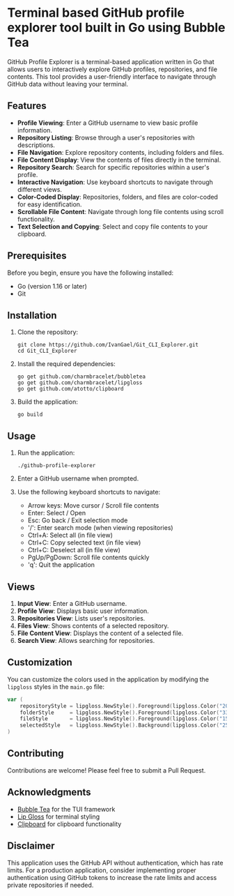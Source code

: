 # Terminal based GitHub profile explorer tool built in Go using Bubble Tea

GitHub Profile Explorer is a terminal-based application written in Go that allows users to interactively explore GitHub profiles, repositories, and file contents. This tool provides a user-friendly interface to navigate through GitHub data without leaving your terminal.

## Features

- **Profile Viewing**: Enter a GitHub username to view basic profile information.
- **Repository Listing**: Browse through a user's repositories with descriptions.
- **File Navigation**: Explore repository contents, including folders and files.
- **File Content Display**: View the contents of files directly in the terminal.
- **Repository Search**: Search for specific repositories within a user's profile.
- **Interactive Navigation**: Use keyboard shortcuts to navigate through different views.
- **Color-Coded Display**: Repositories, folders, and files are color-coded for easy identification.
- **Scrollable File Content**: Navigate through long file contents using scroll functionality.
- **Text Selection and Copying**: Select and copy file contents to your clipboard.

## Prerequisites

Before you begin, ensure you have the following installed:
- Go (version 1.16 or later)
- Git

## Installation

1. Clone the repository:
   ```
   git clone https://github.com/IvanGael/Git_CLI_Explorer.git
   cd Git_CLI_Explorer
   ```

2. Install the required dependencies:
   ```
   go get github.com/charmbracelet/bubbletea
   go get github.com/charmbracelet/lipgloss
   go get github.com/atotto/clipboard
   ```

3. Build the application:
   ```
   go build
   ```

## Usage

1. Run the application:
   ```
   ./github-profile-explorer
   ```

2. Enter a GitHub username when prompted.

3. Use the following keyboard shortcuts to navigate:
   - Arrow keys: Move cursor / Scroll file contents
   - Enter: Select / Open
   - Esc: Go back / Exit selection mode
   - '/': Enter search mode (when viewing repositories)
   - Ctrl+A: Select all (in file view)
   - Ctrl+C: Copy selected text (in file view)
   - Ctrl+C: Deselect all (in file view)
   - PgUp/PgDown: Scroll file contents quickly
   - 'q': Quit the application

## Views

1. **Input View**: Enter a GitHub username.
2. **Profile View**: Displays basic user information.
3. **Repositories View**: Lists user's repositories.
4. **Files View**: Shows contents of a selected repository.
5. **File Content View**: Displays the content of a selected file.
6. **Search View**: Allows searching for repositories.

## Customization

You can customize the colors used in the application by modifying the `lipgloss` styles in the `main.go` file:

```go
var (
	repositoryStyle = lipgloss.NewStyle().Foreground(lipgloss.Color("205"))
	folderStyle     = lipgloss.NewStyle().Foreground(lipgloss.Color("33"))
	fileStyle       = lipgloss.NewStyle().Foreground(lipgloss.Color("15"))
	selectedStyle   = lipgloss.NewStyle().Background(lipgloss.Color("25"))
)
```

## Contributing

Contributions are welcome! Please feel free to submit a Pull Request.

## Acknowledgments

- [Bubble Tea](https://github.com/charmbracelet/bubbletea) for the TUI framework
- [Lip Gloss](https://github.com/charmbracelet/lipgloss) for terminal styling
- [Clipboard](https://github.com/atotto/clipboard) for clipboard functionality

## Disclaimer

This application uses the GitHub API without authentication, which has rate limits. For a production application, consider implementing proper authentication using GitHub tokens to increase the rate limits and access private repositories if needed.